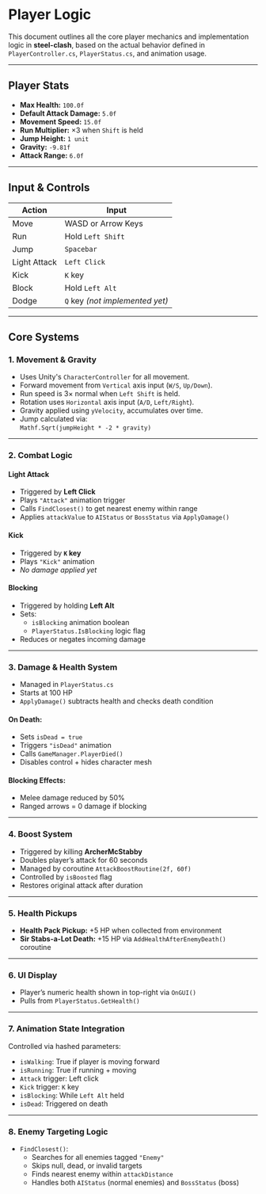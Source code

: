 # Player Logic

This document outlines all the core player mechanics and implementation logic in **steel-clash**, based on the actual behavior defined in `PlayerController.cs`, `PlayerStatus.cs`, and animation usage.

---

## Player Stats

- **Max Health:** `100.0f`
- **Default Attack Damage:** `5.0f`
- **Movement Speed:** `15.0f`
- **Run Multiplier:** ×3 when `Shift` is held
- **Jump Height:** `1 unit`
- **Gravity:** `-9.81f`
- **Attack Range:** `6.0f`

---

## Input & Controls

| Action       | Input                           |
| ------------ | ------------------------------- |
| Move         | WASD or Arrow Keys              |
| Run          | Hold `Left Shift`               |
| Jump         | `Spacebar`                      |
| Light Attack | `Left Click`                    |
| Kick         | `K` key                         |
| Block        | Hold `Left Alt`                 |
| Dodge        | `Q` key _(not implemented yet)_ |

---

## Core Systems

### 1. Movement & Gravity

- Uses Unity's `CharacterController` for all movement.
- Forward movement from `Vertical` axis input (`W/S`, `Up/Down`).
- Run speed is 3× normal when `Left Shift` is held.
- Rotation uses `Horizontal` axis input (`A/D`, `Left/Right`).
- Gravity applied using `yVelocity`, accumulates over time.
- Jump calculated via:  
  `Mathf.Sqrt(jumpHeight * -2 * gravity)`

---

### 2. Combat Logic

#### Light Attack

- Triggered by **Left Click**
- Plays `"Attack"` animation trigger
- Calls `FindClosest()` to get nearest enemy within range
- Applies `attackValue` to `AIStatus` or `BossStatus` via `ApplyDamage()`

#### Kick

- Triggered by **`K` key**
- Plays `"Kick"` animation
- _No damage applied yet_

#### Blocking

- Triggered by holding **Left Alt**
- Sets:
  - `isBlocking` animation boolean
  - `PlayerStatus.IsBlocking` logic flag
- Reduces or negates incoming damage

---

### 3. Damage & Health System

- Managed in `PlayerStatus.cs`
- Starts at 100 HP
- `ApplyDamage()` subtracts health and checks death condition

#### On Death:

- Sets `isDead = true`
- Triggers `"isDead"` animation
- Calls `GameManager.PlayerDied()`
- Disables control + hides character mesh

#### Blocking Effects:

- Melee damage reduced by 50%
- Ranged arrows = 0 damage if blocking

---

### 4. Boost System

- Triggered by killing **ArcherMcStabby**
- Doubles player’s attack for 60 seconds
- Managed by coroutine `AttackBoostRoutine(2f, 60f)`
- Controlled by `isBoosted` flag
- Restores original attack after duration

---

### 5. Health Pickups

- **Health Pack Pickup:** +5 HP when collected from environment
- **Sir Stabs-a-Lot Death:** +15 HP via `AddHealthAfterEnemyDeath()` coroutine

---

### 6. UI Display

- Player’s numeric health shown in top-right via `OnGUI()`
- Pulls from `PlayerStatus.GetHealth()`

---

### 7. Animation State Integration

Controlled via hashed parameters:

- `isWalking`: True if player is moving forward
- `isRunning`: True if running + moving
- `Attack` trigger: Left click
- `Kick` trigger: `K` key
- `isBlocking`: While `Left Alt` held
- `isDead`: Triggered on death

---

### 8. Enemy Targeting Logic

- `FindClosest()`:
  - Searches for all enemies tagged `"Enemy"`
  - Skips null, dead, or invalid targets
  - Finds nearest enemy within `attackDistance`
  - Handles both `AIStatus` (normal enemies) and `BossStatus` (boss)
